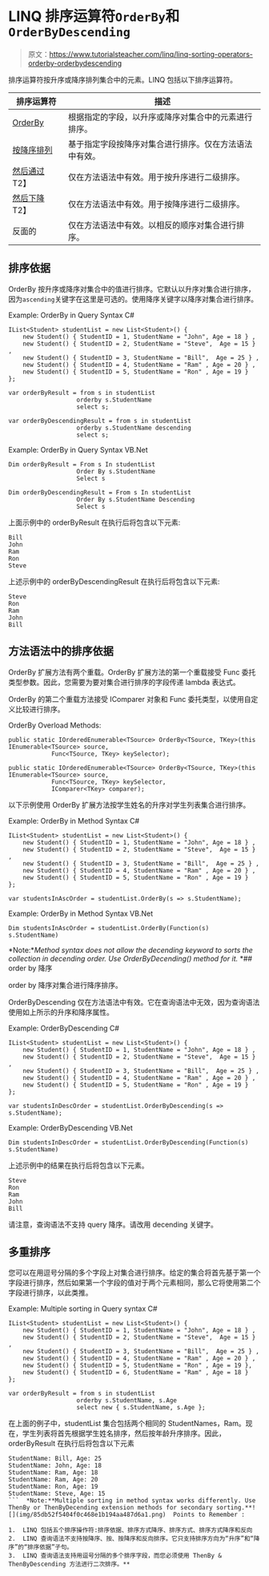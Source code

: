 # LINQ 排序运算符`OrderBy`和`OrderByDescending`

> 原文：<https://www.tutorialsteacher.com/linq/linq-sorting-operators-orderby-orderbydescending>

排序运算符按升序或降序排列集合中的元素。LINQ 包括以下排序运算符。

| 排序运算符 | 描述 |
| --- | --- |
| [OrderBy](#orderby) | 根据指定的字段，以升序或降序对集合中的元素进行排序。 |
| [按降序排列](#orderbydescending) | 基于指定字段按降序对集合进行排序。仅在方法语法中有效。 |
| [然后通过](/linq/linq-sorting-operators-thenby-thenbydescending)T2】 | 仅在方法语法中有效。用于按升序进行二级排序。 |
| [然后下降](/linq/linq-sorting-operators-thenby-thenbydescending)T2】 | 仅在方法语法中有效。用于按降序进行二级排序。 |
| 反面的 | 仅在方法语法中有效。以相反的顺序对集合进行排序。 |

## 排序依据

OrderBy 按升序或降序对集合中的值进行排序。它默认以升序对集合进行排序，因为`ascending`关键字在这里是可选的。使用降序关键字以降序对集合进行排序。

Example: OrderBy in Query Syntax C#

```
IList<Student> studentList = new List<Student>() { 
    new Student() { StudentID = 1, StudentName = "John", Age = 18 } ,
    new Student() { StudentID = 2, StudentName = "Steve",  Age = 15 } ,
    new Student() { StudentID = 3, StudentName = "Bill",  Age = 25 } ,
    new Student() { StudentID = 4, StudentName = "Ram" , Age = 20 } ,
    new Student() { StudentID = 5, StudentName = "Ron" , Age = 19 } 
};

var orderByResult = from s in studentList
                   orderby s.StudentName 
                   select s;

var orderByDescendingResult = from s in studentList
                   orderby s.StudentName descending
                   select s;
```

Example: OrderBy in Query Syntax VB.Net

```
Dim orderByResult = From s In studentList
                   Order By s.StudentName  
                   Select s

Dim orderByDescendingResult = From s In studentList
                   Order By s.StudentName Descending
                   Select s
```

上面示例中的 orderByResult 在执行后将包含以下元素:

```
Bill
John
Ram
Ron
Steve
```

上述示例中的 orderByDescendingResult 在执行后将包含以下元素:

```
Steve
Ron
Ram
John
Bill
```

## 方法语法中的排序依据

OrderBy 扩展方法有两个重载。OrderBy 扩展方法的第一个重载接受 Func 委托类型参数。因此，您需要为要对集合进行排序的字段传递 lambda 表达式。

OrderBy 的第二个重载方法接受 IComparer 对象和 Func 委托类型，以使用自定义比较进行排序。

OrderBy Overload Methods:

```
public static IOrderedEnumerable<TSource> OrderBy<TSource, TKey>(this IEnumerable<TSource> source, 
            Func<TSource, TKey> keySelector);

public static IOrderedEnumerable<TSource> OrderBy<TSource, TKey>(this IEnumerable<TSource> source, 
            Func<TSource, TKey> keySelector, 
            IComparer<TKey> comparer);

```

以下示例使用 OrderBy 扩展方法按学生姓名的升序对学生列表集合进行排序。

Example: OrderBy in Method Syntax C#

```
IList<Student> studentList = new List<Student>() { 
    new Student() { StudentID = 1, StudentName = "John", Age = 18 } ,
    new Student() { StudentID = 2, StudentName = "Steve",  Age = 15 } ,
    new Student() { StudentID = 3, StudentName = "Bill",  Age = 25 } ,
    new Student() { StudentID = 4, StudentName = "Ram" , Age = 20 } ,
    new Student() { StudentID = 5, StudentName = "Ron" , Age = 19 } 
};

var studentsInAscOrder = studentList.OrderBy(s => s.StudentName);
```

Example: OrderBy in Method Syntax VB.Net

```
Dim studentsInAscOrder = studentList.OrderBy(Function(s) s.StudentName)

```

*Note:**Method syntax does not allow the decending keyword to sorts the collection in decending order. Use OrderByDecending() method for it.* *## order by 降序

order by 降序对集合进行降序排序。

OrderByDescending 仅在方法语法中有效。它在查询语法中无效，因为查询语法使用如上所示的升序和降序属性。

Example: OrderByDescending C#

```
IList<Student> studentList = new List<Student>() { 
    new Student() { StudentID = 1, StudentName = "John", Age = 18 } ,
    new Student() { StudentID = 2, StudentName = "Steve",  Age = 15 } ,
    new Student() { StudentID = 3, StudentName = "Bill",  Age = 25 } ,
    new Student() { StudentID = 4, StudentName = "Ram" , Age = 20 } ,
    new Student() { StudentID = 5, StudentName = "Ron" , Age = 19 } 
};

var studentsInDescOrder = studentList.OrderByDescending(s => s.StudentName);
```

Example: OrderByDescending VB.Net

```
Dim studentsInDescOrder = studentList.OrderByDescending(Function(s) s.StudentName)
```

上述示例中的结果在执行后将包含以下元素。

```
Steve
Ron
Ram
John
Bill
```

请注意，查询语法不支持 query 降序。请改用 decending 关键字。

## 多重排序

您可以在用逗号分隔的多个字段上对集合进行排序。给定的集合将首先基于第一个字段进行排序，然后如果第一个字段的值对于两个元素相同，那么它将使用第二个字段进行排序，以此类推。

Example: Multiple sorting in Query syntax C#

```
IList<Student> studentList = new List<Student>() { 
    new Student() { StudentID = 1, StudentName = "John", Age = 18 } ,
    new Student() { StudentID = 2, StudentName = "Steve",  Age = 15 } ,
    new Student() { StudentID = 3, StudentName = "Bill",  Age = 25 } ,
    new Student() { StudentID = 4, StudentName = "Ram" , Age = 20 } ,
    new Student() { StudentID = 5, StudentName = "Ron" , Age = 19 }, 
    new Student() { StudentID = 6, StudentName = "Ram" , Age = 18 }
};

var orderByResult = from s in studentList
                   orderby s.StudentName, s.Age 
                   select new { s.StudentName, s.Age };
```

在上面的例子中，studentList 集合包括两个相同的 StudentNames，Ram。现在，学生列表将首先根据学生姓名排序，然后按年龄升序排序。因此，orderByResult 在执行后将包含以下元素

```
StudentName: Bill, Age: 25
StudentName: John, Age: 18
StudentName: Ram, Age: 18
StudentName: Ram, Age: 20
StudentName: Ron, Age: 19
StudentName: Steve, Age: 15
```  *Note:**Multiple sorting in method syntax works differently. Use ThenBy or ThenByDecending extension methods for secondary sorting.**![](img/85db52f5404f0c468e1b194aa487d6a1.png)  Points to Remember :

1.  LINQ 包括五个排序操作符:排序依据、排序方式降序、排序方式、排序方式降序和反向
2.  LINQ 查询语法不支持按降序、按、按降序和反向排序。它只支持排序方向为“升序”和“降序”的“排序依据”子句。
3.  LINQ 查询语法支持用逗号分隔的多个排序字段，而您必须使用 ThenBy & ThenByDescending 方法进行二次排序。**